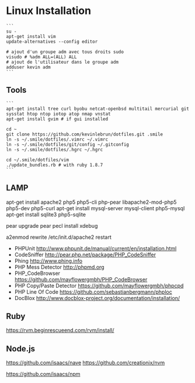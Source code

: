 # Linux Installation

    ```
    su -
    apt-get install vim
    update-alternatives --config editor

    # ajout d'un groupe adm avec tous droits sudo
    visudo # %adm ALL=(ALL) ALL
    # ajout de l'utilisateur dans le groupe adm
    adduser kevin adm
    ```

## Tools

    ```
    apt-get install tree curl byobu netcat-openbsd multitail mercurial git sysstat htop ntop iotop atop nmap vnstat
    apt-get install gvim # if gui installed

    cd ~
    git clone https://github.com/kevinlebrun/dotfiles.git .smile
    ln -s ~/.smile/dotfiles/.vimrc ~/.vimrc
    ln -s ~/.smile/dotfiles/git/config ~/.gitconfig
    ln -s ~/.smile/dotfiles/.hgrc ~/.hgrc

    cd ~/.smile/dotfiles/vim
    ./update_bundles.rb # with ruby 1.8.7
    ```

## LAMP

apt-get install apache2 php5 php5-cli php-pear libapache2-mod-php5 php5-dev php5-curl
apt-get install mysql-server mysql-client php5-mysql
apt-get install sqlite3 php5-sqlite

pear upgrade pear
pecl install xdebug

a2enmod rewrite
/etc/init.d/apache2 restart

- PHPUnit http://www.phpunit.de/manual/current/en/installation.html
- CodeSniffer http://pear.php.net/package/PHP_CodeSniffer 
- Phing http://www.phing.info
- PHP Mess Detector http://phpmd.org
- PHP_CodeBrowser https://github.com/mayflowergmbh/PHP_CodeBrowser
- PHP Copy/Paste Detector https://github.com/mayflowergmbh/phpcpd
- PHP Line Of Code https://github.com/sebastianbergmann/phploc
- DocBlox http://www.docblox-project.org/documentation/installation/

## Ruby

https://rvm.beginrescueend.com/rvm/install/

## Node.js

https://github.com/isaacs/nave
https://github.com/creationix/nvm

https://github.com/isaacs/npm

